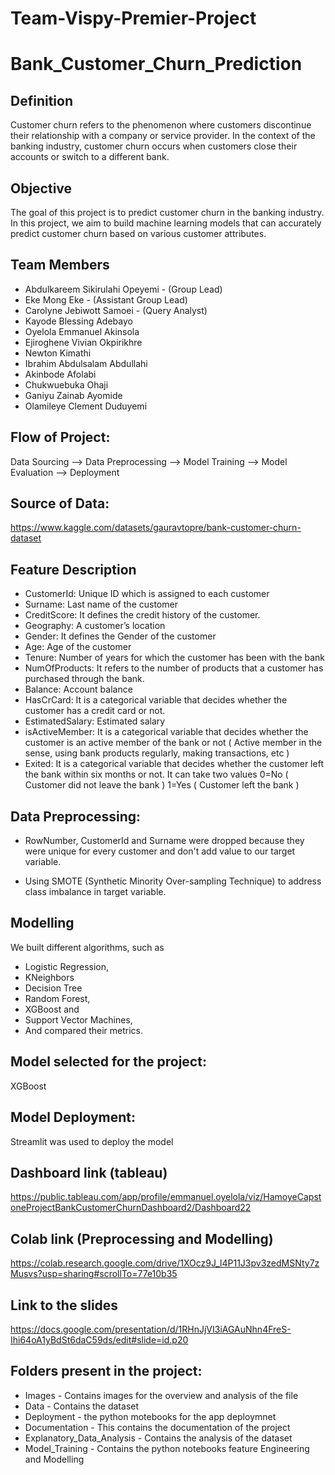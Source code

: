 # Team-Vispy-Premier-Project

# Bank_Customer_Churn_Prediction

## Definition
Customer churn refers to the phenomenon where customers discontinue their relationship with a company or service provider. In the context of the banking industry, customer churn occurs when customers close their accounts or switch to a different bank.

## Objective
The goal of this project is to predict customer churn in the banking industry.
In this project, we aim to build machine learning models that can accurately predict customer churn based on various customer attributes.

## Team Members
- Abdulkareem Sikirulahi Opeyemi - (Group Lead)
- Eke Mong Eke - (Assistant Group Lead)
- Carolyne Jebiwott Samoei - (Query Analyst)
- Kayode Blessing Adebayo 	
- Oyelola Emmanuel Akinsola 	
- Ejiroghene Vivian Okpirikhre	
- Newton Kimathi		
- Ibrahim Abdulsalam Abdullahi 		
- Akinbode Afolabi	
- Chukwuebuka Ohaji	
- Ganiyu Zainab Ayomide 	
- Olamileye Clement Duduyemi	


## Flow of Project:
Data Sourcing --> Data Preprocessing --> Model Training --> Model Evaluation --> Deployment

## Source of Data:
https://www.kaggle.com/datasets/gauravtopre/bank-customer-churn-dataset

## Feature Description
- CustomerId: Unique ID which is assigned to each customer
- Surname: Last name of the customer
- CreditScore: It defines the credit history of the customer.
- Geography: A customer’s location
- Gender: It defines the Gender of the customer
- Age: Age of the customer
- Tenure: Number of years for which the customer has been with the bank
- NumOfProducts: It refers to the number of products that a customer has purchased through the bank.
- Balance: Account balance
- HasCrCard: It is a categorical variable that decides whether the customer has a credit card or not.
- EstimatedSalary: Estimated salary
- isActiveMember: It is a categorical variable that decides whether the customer is an active member of the bank or not ( Active member in the sense, using bank products regularly, making transactions, etc )
- Exited: It is a categorical variable that decides whether the customer left the bank within six months or not. It can take two values 0=No ( Customer did not leave the bank ) 1=Yes ( Customer left the bank )

## Data Preprocessing:
- RowNumber, CustomerId and Surname were dropped because they were unique for every customer and don't add value to our target variable.
 
- Using SMOTE (Synthetic Minority Over-sampling Technique) to address class imbalance in target variable.

## Modelling
We built different algorithms, such as

- Logistic Regression,
- KNeighbors
- Decision Tree
- Random Forest,
- XGBoost and
- Support Vector Machines,
- And compared their metrics.

## Model selected for the project:
XGBoost

## Model Deployment:
Streamlit was used to deploy the model

## Dashboard link (tableau)
https://public.tableau.com/app/profile/emmanuel.oyelola/viz/HamoyeCapstoneProjectBankCustomerChurnDashboard2/Dashboard22

## Colab link (Preprocessing and Modelling)
https://colab.research.google.com/drive/1XOcz9J_l4P11J3pv3zedMSNty7zMusvs?usp=sharing#scrollTo=77e10b35

## Link to the slides
https://docs.google.com/presentation/d/1RHnJjVI3iAGAuNhn4FreS-Ihi64oA1yBdSt6daC59ds/edit#slide=id.p20

## Folders present in the project:

- Images - Contains images for the overview and analysis of the file
- Data - Contains the dataset
- Deployment - the python motebooks for the app deploymnet
- Documentation - This contains the documentation of the project
- Explanatory_Data_Analysis - Contains the analysis of the dataset
- Model_Training - Contains the python notebooks feature Engineering and Modelling




 


